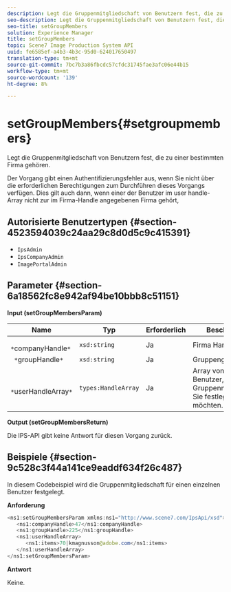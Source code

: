 ```yaml
---
description: Legt die Gruppenmitgliedschaft von Benutzern fest, die zu einer bestimmten Firma gehören.
seo-description: Legt die Gruppenmitgliedschaft von Benutzern fest, die zu einer bestimmten Firma gehören.
seo-title: setGroupMembers
solution: Experience Manager
title: setGroupMembers
topic: Scene7 Image Production System API
uuid: fe6585ef-a4b3-4b3c-95d0-624017650497
translation-type: tm+mt
source-git-commit: 7bc7b3a86fbcdc57cfdc31745fae3afc06e44b15
workflow-type: tm+mt
source-wordcount: '139'
ht-degree: 8%

---
```



# setGroupMembers{#setgroupmembers}

Legt die Gruppenmitgliedschaft von Benutzern fest, die zu einer bestimmten Firma gehören.

Der Vorgang gibt einen Authentifizierungsfehler aus, wenn Sie nicht über die erforderlichen Berechtigungen zum Durchführen dieses Vorgangs verfügen. Dies gilt auch dann, wenn einer der Benutzer im user handle-Array nicht zur im Firma-Handle angegebenen Firma gehört,

## Autorisierte Benutzertypen {#section-4523594039c24aa29c8d0d5c9c415391}

* `IpsAdmin`
* `IpsCompanyAdmin`
* `ImagePortalAdmin`

## Parameter {#section-6a18562fc8e942af94be10bbb8c51151}

**Input (setGroupMembersParam)**

| Name | Typ | Erforderlich | Beschreibung |
|---|---|---|---|
| ` *`companyHandle`*` | `xsd:string` | Ja | Firma Handle. |
| ` *`groupHandle`*` | `xsd:string` | Ja | Gruppengriff. |
| ` *`userHandleArray`*` | `types:HandleArray` | Ja | Array von Handles für Benutzer, deren Gruppenmitgliedschaft Sie festlegen möchten. |

**Output (setGroupMembersReturn)**

Die IPS-API gibt keine Antwort für diesen Vorgang zurück.

## Beispiele {#section-9c528c3f44a141ce9eaddf634f26c487}

In diesem Codebeispiel wird die Gruppenmitgliedschaft für einen einzelnen Benutzer festgelegt.

**Anforderung**

```java
<ns1:setGroupMembersParam xmlns:ns1="http://www.scene7.com/IpsApi/xsd">
   <ns1:companyHandle>47</ns1:companyHandle>
   <ns1:groupHandle>225</ns1:groupHandle>
   <ns1:userHandleArray>
      <ns1:items>70|kmagnusson@adobe.com</ns1:items>
   </ns1:userHandleArray>
</ns1:setGroupMembersParam>
```

**Antwort**

Keine.
